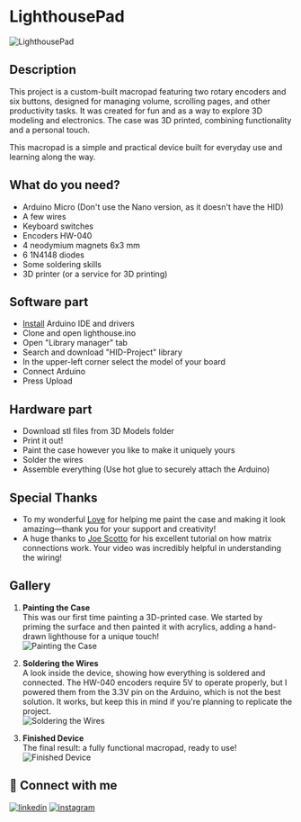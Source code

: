 # LighthousePad

![LighthousePad](https://i.imgur.com/sxJ5SNI.jpeg)

## Description 

This project is a custom-built macropad featuring two rotary encoders and six buttons, designed for managing volume, scrolling pages, and other productivity tasks. It was created for fun and as a way to explore 3D modeling and electronics. The case was 3D printed, combining functionality and a personal touch.

This macropad is a simple and practical device built for everyday use and learning along the way.

## What do you need?

- Arduino Micro (Don't use the Nano version, as it doesn't have the HID)
- A few wires
- Keyboard switches
- Encoders HW-040
- 4 neodymium magnets 6x3 mm
- 6 1N4148 diodes 
- Some soldering skills
- 3D printer (or a service for 3D printing)

## Software part

- [Install](https://docs.arduino.cc/learn/starting-guide/getting-started-arduino/) Arduino IDE and drivers 
- Clone and open lighthouse.ino
- Open "Library manager" tab
- Search and download "HID-Project" library
- In the upper-left corner select the model of your board
- Connect Arduino
- Press Upload

## Hardware part

- Download stl files from 3D Models folder
- Print it out!
- Paint the case however you like to make it uniquely yours
- Solder the wires
- Assemble everything (Use hot glue to securely attach the Arduino)

## Special Thanks  

- To my wonderful [Love](https://github.com/alivepotatoes) for helping me paint the case and making it look amazing—thank you for your support and creativity!  
- A huge thanks to [Joe Scotto](https://youtu.be/hjml-K-pV4E?si=GUIzaKLLXJUT6-r2) for his excellent tutorial on how matrix connections work. Your video was incredibly helpful in understanding the wiring!

## Gallery  

1. **Painting the Case**  
   This was our first time painting a 3D-printed case. We started by priming the surface and then painted it with acrylics, adding a hand-drawn lighthouse for a unique touch!   
   ![Painting the Case](https://i.imgur.com/lOf5ITX.jpeg)  

2. **Soldering the Wires**  
   A look inside the device, showing how everything is soldered and connected. The HW-040 encoders require 5V to operate properly, but I powered them from the 3.3V pin on the Arduino, which is not the best solution. It works, but keep this in mind if you're planning to replicate the project.  
   ![Soldering the Wires](https://i.imgur.com/LkzoTzs.jpeg)  

3. **Finished Device**  
   The final result: a fully functional macropad, ready to use!  
   ![Finished Device](https://i.imgur.com/qc7jWCP.jpeg)


## 🔗 Connect with me  

[![linkedin](https://img.shields.io/badge/linkedin-0A66C2?style=for-the-badge&logo=linkedin&logoColor=white)](https://www.linkedin.com/in/evgeniy-fomin-a112bb129/)
[![instagram](https://img.shields.io/badge/Instagram-E4405F?style=for-the-badge&logo=instagram&logoColor=white)](https://www.instagram.com/sollyight/)



